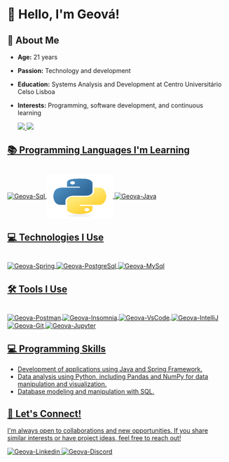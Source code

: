 # 👋 Hello, I'm Geová!

## 📝 About Me
- **Age:** 21 years
- **Passion:** Technology and development
- **Education:** Systems Analysis and Development at Centro Universitário Celso Lisboa
- **Interests:** Programming, software development, and continuous learning
  
  <div>
    <a href="https://github.com/Geova20">
    <img height=250cm src="https://github-readme-stats.vercel.app/api?username=Geova20&show=reviews,discussions_started,discussions_answered,prs_merged,prs_merged_percentage&show_icons=true&theme=radical">
    <img height=250cm src="https://github-readme-stats.vercel.app/api/top-langs/?username=Geova20&layout=donut">  
  </div>
    
## 📚 Programming Languages I'm Learning

<div style="display: inline_block"><br>
  <img align="center" alt="Geova-Sql" height="100" width="30%" src="https://cdn.jsdelivr.net/gh/devicons/devicon@latest/icons/sqldeveloper/sqldeveloper-original.svg">
  <img align="center" alt="Geova-Python" height="100" width="30%" src="https://raw.githubusercontent.com/devicons/devicon/master/icons/python/python-original.svg">
  <img align="center" alt="Geova-Java" height="100" width="30%" src="https://cdn.jsdelivr.net/gh/devicons/devicon@latest/icons/java/java-original-wordmark.svg">
</div>

## 💻 Technologies I Use

<div style="display: inline_block"><br>
  <img align="center" alt="Geova-Spring" height="100" width="30%" src="https://cdn.jsdelivr.net/gh/devicons/devicon@latest/icons/spring/spring-original.svg">
  <img align="center" alt="Geova-PostgreSql" height="100" width="30%" src="https://cdn.jsdelivr.net/gh/devicons/devicon@latest/icons/postgresql/postgresql-original.svg">
  <img align="center" alt="Geova-MySql" height="100" width="30%" src="https://cdn.jsdelivr.net/gh/devicons/devicon@latest/icons/mysql/mysql-original.svg">
</div>

## 🛠️ Tools I Use
<div style="display: inline_block"><br>
  <img align="center" alt="Geova-Postman" height="100" width="15%" src="https://cdn.jsdelivr.net/gh/devicons/devicon@latest/icons/postman/postman-original.svg">
  <img align="center" alt="Geova-Insomnia" height="100" width="15%" src="https://cdn.jsdelivr.net/gh/devicons/devicon@latest/icons/insomnia/insomnia-original.svg">
  <img align="center" alt="Geova-VsCode" height="100" width="15%" src="https://cdn.jsdelivr.net/gh/devicons/devicon@latest/icons/visualstudio/visualstudio-original.svg">
  <img align="center" alt="Geova-IntelliJ" height="100" width="15%" src="https://cdn.jsdelivr.net/gh/devicons/devicon@latest/icons/intellij/intellij-original.svg">
  <img align="center" alt="Geova-Git" height="100" width="15%" src="https://cdn.jsdelivr.net/gh/devicons/devicon@latest/icons/git/git-original.svg">
  <img align="center" alt="Geova-Jupyter" height="100" width="15%" src="https://cdn.jsdelivr.net/gh/devicons/devicon@latest/icons/jupyter/jupyter-original.svg">
</div>

## 💻 Programming Skills
- Development of applications using Java and Spring Framework.
- Data analysis using Python, including Pandas and NumPy for data manipulation and visualization.
- Database modeling and manipulation with SQL.

## 🤝 Let's Connect!
I'm always open to collaborations and new opportunities. If you share similar interests or have project ideas, feel free to reach out!

<div>
  <img alt="Geova-Linkedin" height="30" src="https://img.shields.io/badge/LinkedIn-0077B5?style=for-the-badge&logo=linkedin&logoColor=white" src="https://www.linkedin.com/in/geova-junior-hermenegildo"/>
  <img alt="Geova-Discord" height="30" src="https://img.shields.io/badge/Discord-7289DA?style=for-the-badge&logo=discord&logoColor=white" src="https://discord.com/users/geovajh"/>
</div>

